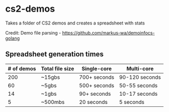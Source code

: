 # cs2-demos
Takes a folder of CS2 demos and creates a spreadsheet with stats

Credit:
Demo file parsing - https://github.com/markus-wa/demoinfocs-golang

## Spreadsheet generation times
| # of demos 	| Total file size 	| Single-core  	| Multi-core     	|
|------------	|-----------------	|--------------	|----------------	|
| 200        	| ~15gbs          	| 700+ seconds 	| 90-120 seconds 	|
| 60         	| ~5gbs           	| 500+ seconds 	| 50-55 seconds  	|
| 14         	| ~1gbs           	| 90+ seconds  	| 10-17 seconds  	|
| 5          	| ~500mbs         	| 20 seconds   	| 5 seconds      	|
